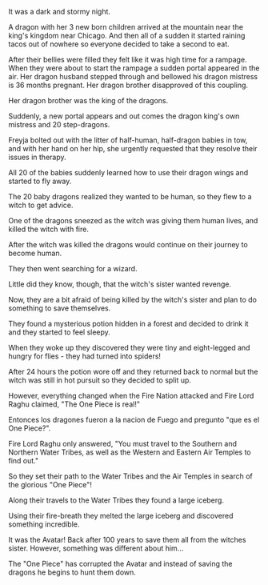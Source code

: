 It was a dark and stormy night. 

A dragon with her 3 new born children arrived at the mountain near the king's kingdom near Chicago. And then all of a sudden it started raining tacos out of nowhere so everyone decided to take a second to eat. 

After their bellies were filled they felt like it was high time for a rampage. 
When they were about to start the rampage a sudden portal appeared in the air. 
Her dragon husband stepped through and bellowed his dragon mistress is 36 months pregnant. Her dragon brother disapproved of this coupling. 

Her dragon brother was the king of the dragons. 

Suddenly, a new portal appears and out comes the dragon king's own mistress and 20 step-dragons. 

Freyja bolted out with the litter of half-human, half-dragon babies in tow, and with her hand on her hip, she urgently requested that they resolve their issues in therapy. 

All 20 of the babies suddenly learned how to use their dragon wings and started to fly away. 

The 20 baby dragons realized they wanted to be human, so they flew to a witch to get advice. 

One of the dragons sneezed as the witch was giving them human lives, and killed the witch with fire. 

After the witch was killed the dragons would continue on their journey to become human. 

They then went searching for a wizard. 

Little did they know, though, that the witch's sister wanted revenge. 

Now, they are a bit afraid of being killed by the witch's sister and plan to do something to save themselves. 

They found a mysterious potion hidden in a forest and decided to drink it and they started to feel sleepy. 

When they woke up they discovered they were tiny and eight-legged and hungry for flies - they had turned into spiders! 

After 24 hours the potion wore off and they returned back to normal but the witch was still in hot pursuit so they decided to split up.  

However, everything changed when the Fire Nation attacked and Fire Lord Raghu claimed, "The One Piece is real!"

Entonces los dragones fueron a la nacion de Fuego and pregunto "que es el One Piece?".

Fire Lord Raghu only answered, "You must travel to the Southern and Northern Water Tribes, as well as the Western and Eastern Air Temples to find out."

So they set their path to the Water Tribes and the Air Temples in search of the glorious "One Piece"!

Along their travels to the Water Tribes they found a large iceberg.

Using their fire-breath they melted the large iceberg and discovered something incredible.

It was the Avatar! Back after 100 years to save them all from the witches sister. However, something was different about him...

The "One Piece" has corrupted the Avatar and instead of saving the dragons he begins to hunt them down. 